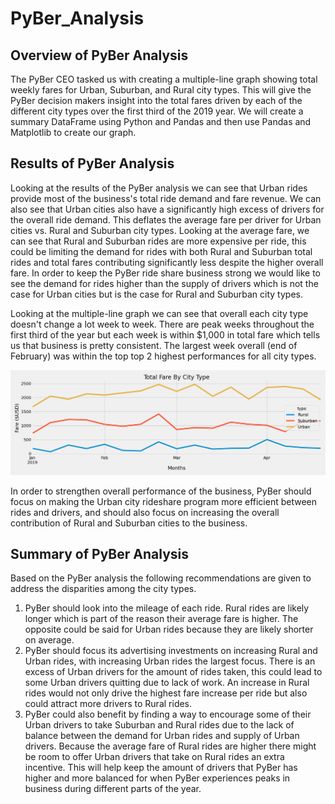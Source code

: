# PyBer_Analysis

## Overview of PyBer Analysis
The PyBer CEO tasked us with creating a multiple-line graph showing total weekly fares for Urban, Suburban, and Rural city types. This will give the PyBer decision makers insight into the total fares driven by each of the different city types over the first third of the 2019 year. We will create a summary DataFrame using Python and Pandas and then use Pandas and Matplotlib to create our graph. 

## Results of PyBer Analysis
Looking at the results of the PyBer analysis we can see that Urban rides provide most of the business's total ride demand and fare revenue. We can also see that Urban cities also have a significantly high excess of drivers for the overall ride demand. This deflates the average fare per driver for Urban cities vs. Rural and Suburban city types. Looking at the average fare, we can see that Rural and Suburban rides are more expensive per ride, this could be limiting the demand for rides with both Rural and Suburban total rides and total fares contributing significantly less despite the higher overall fare. In order to keep the PyBer ride share business strong we would like to see the demand for rides higher than the supply of drivers which is not the case for Urban cities but is the case for Rural and Suburban city types.


Looking at the multiple-line graph we can see that overall each city type doesn't change a lot week to week. There are peak weeks throughout the first third of the year but each week is within $1,000 in total fare which tells us that business is pretty consistent. The largest week overall (end of February) was within the top top 2 highest performances for all city types.

![Multiple-Line Graph](analysis/PyBer_fare_summary.png)

In order to strengthen overall performance of the business, PyBer should focus on making the Urban city rideshare program more efficient between rides and drivers, and should also focus on increasing the overall contribution of Rural and Suburban cities to the business. 

## Summary of PyBer Analysis
Based on the PyBer analysis the following recommendations are given to address the disparities among the city types.

1. PyBer should look into the mileage of each ride. Rural rides are likely longer which is part of the reason their average fare is higher. The opposite could be said for Urban rides because they are likely shorter on average. 
2. PyBer should focus its advertising investments on increasing Rural and Urban rides, with increasing Urban rides the largest focus. There is an excess of Urban drivers for the amount of rides taken, this could lead to some Urban drivers quitting due to lack of work. An increase in Rural rides would not only drive the highest fare increase per ride but also could attract more drivers to Rural rides.
3. PyBer could also benefit by finding a way to encourage some of their Urban drivers to take Suburban and Rural rides due to the lack of balance between the demand for Urban rides and supply of Urban drivers. Because the average fare of Rural rides are higher there might be room to offer Urban drivers that take on Rural rides an extra incentive. This will help keep the amount of drivers that PyBer has higher and more balanced for when PyBer experiences peaks in business during different parts of the year.
